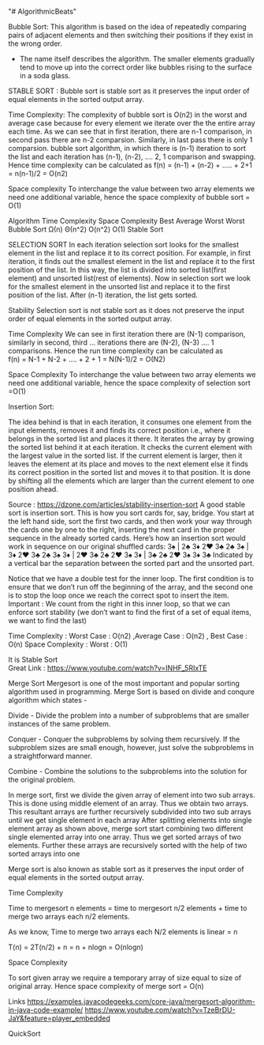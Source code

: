 "# AlgorithmicBeats" 

Bubble Sort: 
This algorithm is based on the idea of repeatedly comparing pairs of adjacent elements and then switching their positions if they exist in the wrong order. 
 * The name itself describes the algorithm. The smaller elements gradually tend to move up into the correct order like bubbles rising to the surface in a soda glass.
 
 STABLE SORT : Bubble sort is stable sort as it preserves the input order of equal elements in the sorted output array.

Time Complexity: The complexity of bubble sort is O(n2) in the worst and average case because for every element we iterate over the the entire array each time.
As we can see that in first iteration, there are n-1 comparison, in second pass there are n-2 comparsion. Similarly, in last pass there is only 1 comparsion.
bubble sort algorithm, in which there is (n-1) iteration to sort the list and each iteration has (n-1), (n-2), .... 2, 1 comparison and swapping.
Hence time complexity can be calculated as f(n) = (n-1) + (n-2) + ..... + 2+1 = n(n-1)/2 = O(n2) 

Space complexity 
To interchange the value between two array elements we need one additional variable, hence the space complexity of bubble sort = O(1)

Algorithm	      Time Complexity	              Space Complexity
			      Best	      Average	     Worst        Worst
Bubble Sort	Ω(n)	     Θ(n^2)	       O(n^2)	       O(1)                 Stable Sort

SELECTION SORT
In each iteration selection sort looks for the smallest element in the list and replace it to its correct position. 
For example, in first iteration, it finds out the smallest element in the list and replace 
it to the first position of the list. In this way, the list is divided into sorted list(first element) and 
unsorted list(rest of elements). Now in selection sort we look for the smallest element in the unsorted list and 
replace it to the first position of the list. After (n-1) iteration, the list gets sorted. 

Stability
Selection sort is not stable sort as it does not preserve the input order of equal elements in the sorted output array.

Time Complexity
We can see in first iteration there are (N-1) comparison, similarly in second, third ... 
iterations there are (N-2), (N-3) .... 1 comparisons. Hence the run time complexity can be calculated as  
f(n) = N-1 + N-2 + .... + 2 + 1 = N(N-1)/2 = O(N2) 

Space Complexity 
To interchange the value between two array elements we need one additional variable, hence the space complexity 
of selection sort =O(1) 


Insertion Sort: 

The idea behind is that in each iteration, it consumes one element from the input elements, removes it and finds its correct position i.e., where it belongs in the sorted list and places it there.
It iterates the array by growing the sorted list behind it at each iteration. It checks the current element with the largest value in the sorted list. If the current element is larger, then it leaves the element at its place and moves to the next element else it finds its correct position in the sorted list and moves it to that position. It is done by shifting all the elements which are larger than the current element to one position ahead.

Source : https://dzone.com/articles/stability-insertion-sort
A good stable sort is insertion sort. This is how you sort cards for, say, bridge. You start at the left hand side, sort the first two cards, and then work your way through the cards one by one to the right, inserting the next card in the proper sequence in the already sorted cards. Here’s how an insertion sort would work in sequence on our original shuffled cards:
3♠ | 2♣ 3♦ 2♥ 3♣
2♣ 3♠ | 3♦ 2♥ 3♣
2♣ 3♠ 3♦ | 2♥ 3♣
2♣ 2♥ 3♠ 3♦ | 3♣
2♣ 2♥ 3♠ 3♦ 3♣
Indicated by a vertical bar the separation between the sorted part and the unsorted part.

 Notice that we have a double test for the inner loop. The first condition is to ensure that we don’t run off the beginning of the array,
 and the second one is to stop the loop once we reach the correct spot to insert the item. 
Important :  We count from the right in this inner loop, so that we can enforce sort stability (we don’t want to find the first of a set of equal items, we want to find the last)

Time Complexity : 
Worst Case : O(n2) ,Average Case : O(n2) , Best Case : O(n) 
Space Complexity :
Worst : O(1)

It is Stable Sort  
Great Link : https://www.youtube.com/watch?v=INHF_5RIxTE

Merge Sort 
Mergesort is one of the most important and popular sorting algorithm used in programming. 
Merge Sort is based on divide and conqure algorithm which states - 

Divide  - Divide the problem into a number of subproblems that are smaller instances of the same problem.

Conquer  - Conquer the subproblems by solving them recursively. If the subproblem sizes are small enough, however, 
just solve the subproblems in a straightforward manner.

Combine -  Combine the solutions to the subproblems into the solution for the original problem.

In merge sort, first we divide the given array of element into two sub arrays. 
This is done using middle element of an array. Thus we obtain two arrays. This resultant arrays are further 
recursively subdivided into two sub arrays until we get single element in each array
After splitting elements into single element array as shown above, merge sort start combining two different single 
elemented array into one array. Thus we get sorted arrays of two elements. 
Further these arrays are recursively sorted with the help of two sorted arrays into one

Merge sort is also known as stable sort as it preserves the input order of equal elements in the sorted output array.

Time Complexity

Time to mergesort n elements = time to mergesort n/2 elements + time to merge two arrays each n/2 elements.

As we know, Time to merge two arrays each N/2 elements is linear = n

T(n) = 2T(n/2) + n =  n + nlogn = O(nlogn)

Space Complexity

To sort given array we require a temporary array of size equal to size of original array. Hence space complexity of merge sort = O(n)

Links 
https://examples.javacodegeeks.com/core-java/mergesort-algorithm-in-java-code-example/
https://www.youtube.com/watch?v=TzeBrDU-JaY&feature=player_embedded

QuickSort

